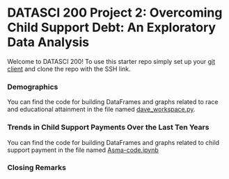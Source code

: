 # DATASCI 200 Project 2: Overcoming Child Support Debt: An Exploratory Data Analysis

Welcome to DATASCI 200! To use this starter repo simply set up your [git client](https://docs.github.com/en/authentication/connecting-to-github-with-ssh) and clone the repo with the SSH link.

### Demographics
You can find the code for building DataFrames and graphs related to race and educational attainment in the file named [dave_workspace.py](https://github.com/madfields17/Project2_Farooq_Russell_Fields/blob/main/readme.md).

###  Trends in Child Support Payments Over the Last Ten Years
You can find the code for building DataFrames and graphs related to child support payment in the file named [Asma-code.ipynb](https://github.com/madfields17/Project2_Farooq_Russell_Fields/blob/main/readme.md?plain=1)

### Closing Remarks

